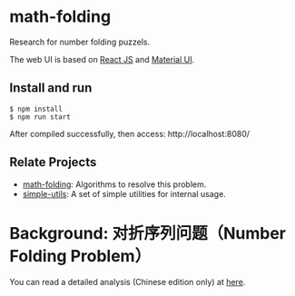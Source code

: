 # math-folding

Research for number folding puzzels.

The web UI is based on [React JS](https://github.com/facebook/react) and [Material UI](https://github.com/mui-org/material-ui).

## Install and run

    $ npm install
    $ npm run start

After compiled successfully, then access: http://localhost:8080/

## Relate Projects

* [math-folding](https://github.com/jungleford/math-folding): Algorithms to resolve this problem.
* [simple-utils](https://github.com/jungleford/simple-utils): A set of simple utilities for internal usage.

# Background: 对折序列问题（Number Folding Problem）

You can read a detailed analysis (Chinese edition only) at [here](https://github.com/jungleford/math-folding#background-%E5%AF%B9%E6%8A%98%E5%BA%8F%E5%88%97%E9%97%AE%E9%A2%98number-folding-problem).